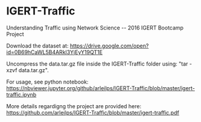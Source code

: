 # IGERT-Traffic
Understanding Traffic using Network Science -- 2016 IGERT Bootcamp Project

Download the dataset at: https://drive.google.com/open?id=0B69hCaWL5B4ARkl3YjEyY19QT1E

Uncompress the data.tar.gz file inside the IGERT-Traffic folder using: "tar -xzvf data.tar.gz".

For usage, see python notebook: https://nbviewer.jupyter.org/github/arleilps/IGERT-Traffic/blob/master/igert-traffic.ipynb

More details regardigng the project are provided here: https://github.com/arleilps/IGERT-Traffic/blob/master/igert-traffic.pdf
